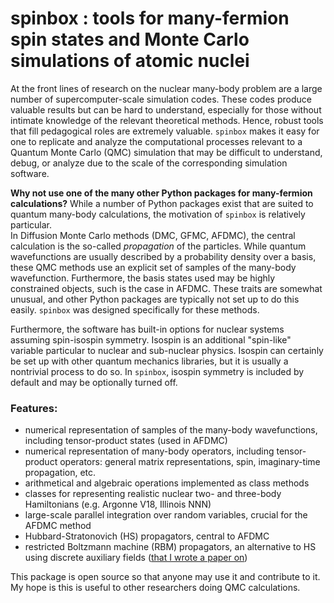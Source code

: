 # spinbox : tools for many-fermion spin states and Monte Carlo simulations of atomic nuclei

At the front lines of research on the nuclear many-body problem are a large number of supercomputer-scale simulation codes. 
These codes produce valuable results but can be hard to understand, especially for those without intimate knowledge of the relevant theoretical methods. 
Hence, robust tools that fill pedagogical roles are extremely valuable. 
`spinbox` makes it easy for one to replicate and analyze the computational processes relevant to a Quantum Monte Carlo (QMC) simulation that may be difficult to understand, debug, or analyze due to the scale of the corresponding simulation software.

**Why not use one of the many other Python packages for many-fermion calculations?**
While a number of Python packages exist that are suited to quantum many-body calculations, the motivation of `spinbox` is relatively particular.  
In Diffusion Monte Carlo methods (DMC, GFMC, AFDMC), the central calculation is the so-called *propagation* of the particles. 
While quantum wavefunctions are usually described by a probability density over a basis, these QMC methods use an explicit set of samples of the many-body wavefunction. Furthermore, the basis states used may be highly constrained objects, such is the case in AFDMC. 
These traits are somewhat unusual, and other Python packages are typically not set up to do this easily.
`spinbox` was designed specifically for these methods.

Furthermore, the software has built-in options for nuclear systems assuming spin-isospin symmetry. Isospin is an additional "spin-like" variable particular to nuclear and sub-nuclear physics. Isospin can certainly be set up with other quantum mechanics libraries, but it is usually a nontrivial process to do so. 
In `spinbox`, isospin symmetry is included by default and may be optionally turned off.

### Features:
- numerical representation of samples of the many-body wavefunctions, including  tensor-product states (used in AFDMC)
- numerical representation of many-body operators, including tensor-product operators: general matrix representations, spin, imaginary-time propagation, etc.
- arithmetical and algebraic operations implemented as class methods
- classes for representing realistic nuclear two- and three-body Hamiltonians (e.g. Argonne V18, Illinois NNN)
- large-scale parallel integration over random variables, crucial for the AFDMC method
- Hubbard-Stratonovich (HS) propagators, central to AFDMC
- restricted Boltzmann machine (RBM) propagators, an alternative to HS using discrete auxiliary fields (<a href="https://arxiv.org/abs/2407.14632">that I wrote a paper on</a>)
  

This package is open source so that anyone may use it and contribute to it. My hope is this is useful to other researchers doing QMC calculations.



